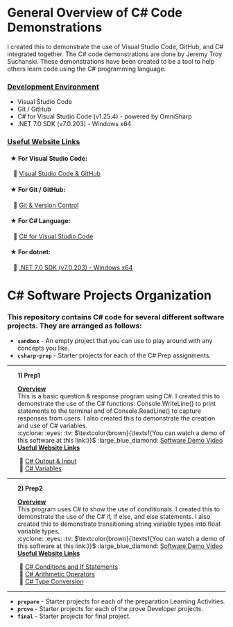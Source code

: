 # General Overview of C# Code Demonstrations
I created this to demonstrate the use of Visual Studio Code, GitHub, and C# integrated together. The C# code demonstrations are done by Jeremy Troy Suchanski. These demonstrations have been created to be a tool to help others learn code using the C# programming language.
### <ins> Development Environment </ins>

* Visual Studio Code
* Git / GitHub
* C# for Visual Studio Code (v1.25.4) - powered by OmniSharp
* .NET 7.0 SDK (v7.0.203) - Windows x64


### <ins> Useful Website Links </ins>
#### &ensp;&#9733; For Visual Studio Code:
&emsp;:large_blue_diamond: [Visual Studio Code & GitHub](https://code.visualstudio.com/docs/sourcecontrol/overview)
#### &ensp;&#9733; For Git / GitHub:
&emsp;:large_blue_diamond: [Git & Version Control](https://docs.github.com/en/get-started/using-git/about-git)
#### &ensp;&#9733; For C# Language:
&emsp;:large_blue_diamond: [C# for Visual Studio Code](https://marketplace.visualstudio.com/items?itemName=ms-dotnettools.csharp)
#### &ensp;&#9733; For dotnet: 
&emsp;:large_blue_diamond: [.NET 7.0 SDK (v7.0.203) - Windows x64](https://dotnet.microsoft.com/en-us/download/dotnet/thank-you/sdk-7.0.203-windows-x64-installer?journey=vs-code)

# C# Software Projects Organization
### This repository contains C# code for several different software projects. They are arranged as follows:

* **`sandbox`** - An empty project that you can use to play around with any concepts you like. <br>
* **`csharp-prep`** - Starter projects for each of the C# Prep assignments. <br>

---

<ul><b>1) Prep1</b>
<p><ins><b>Overview</b></ins><br>
This is a basic question & response program using C#. I created this to demonstrate the use of the C# functions: Console.WriteLine() to print statements to the terminal and of Console.ReadLine() to capture responses from users. I also created this to demonstrate the creation and use of C# variables. <br>
:cyclone: :eyes: :tv: $\textcolor{brown}{\textsf{You can watch a demo of this software at this link:}}$ :large_blue_diamond: <a href="https://youtu.be/vx01q9n1dfU">Software Demo Video</a> <br>
<ins><b>Useful Website Links</b></ins></p></ul>

&emsp;&emsp;:large_blue_diamond: [C# Output & Input](https://www.programiz.com/csharp-programming/basic-input-output)<br>
&emsp;&emsp;:large_blue_diamond: [C# Variables](https://www.tutorialspoint.com/csharp/csharp_variables.htm)

---

<ul><b>2) Prep2</b>
<p><ins><b>Overview</b></ins><br>
This program uses C# to show the use of conditionals. I created this to demonstrate the use of the C# if, if else, and else statements. I also created this to demonstrate transitioning string variable types into float variable types. <br>
:cyclone: :eyes: :tv: $\textcolor{brown}{\textsf{You can watch a demo of this software at this link:}}$ :large_blue_diamond: <a href="https://youtu.be/vx01q9n1dfU">Software Demo Video</a> <br>
<ins><b>Useful Website Links</b></ins></p></ul>

&emsp;&emsp;:large_blue_diamond: [C# Conditions and If Statements](https://www.w3schools.com/cs/cs_conditions.php)<br>
&emsp;&emsp;:large_blue_diamond: [C# Arithmetic Operators](https://learn.microsoft.com/en-us/dotnet/csharp/language-reference/operators/arithmetic-operators#remainder-operator-)<br>
&emsp;&emsp;:large_blue_diamond: [C# Type Conversion](https://www.programiz.com/csharp-programming/type-conversion)

--- 
* **`prepare`** - Starter projects for each of the preparation Learning Activities.
* **`prove`** - Starter projects for each of the prove Developer projects.
* **`final`** - Starter projects for final project.
